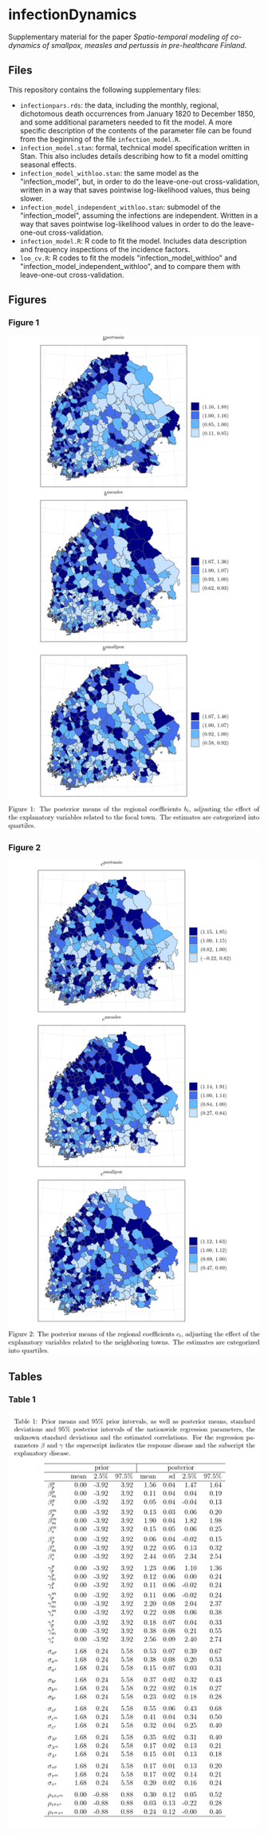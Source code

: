 # infectionDynamics

Supplementary material for the paper *Spatio-temporal modeling of co-dynamics of smallpox, measles and pertussis in pre-healthcare Finland*.

## Files

This repository contains the following supplementary files:
- `infectionpars.rds`: the data, including the monthly, regional, dichotomous death occurrences from January 1820 to December 1850, and some additional parameters needed to fit the model. A more specific description of the contents of the parameter file can be found from the beginning of the file `infection_model.R`.
- `infection_model.stan`: formal, technical model specification written in Stan. This also includes details describing how to fit a model omitting seasonal effects.
- `infection_model_withloo.stan`: the same model as the "infection_model", but, in order to do the leave-one-out cross-validation, written in a way that saves pointwise log-likelihood values, thus being slower.
- `infection_model_independent_withloo.stan`: submodel of the "infection_model", assuming the infections are independent. Written in a way that saves pointwise log-likelihood values in order to do the leave-one-out cross-validation.
- `infection_model.R`: R code to fit the model. Includes data description and frequency inspections of the incidence factors.
- `loo_cv.R`: R codes to fit the models "infection_model_withloo" and "infection_model_independent_withloo", and to compare them with leave-one-out cross-validation.

## Figures
### Figure 1
![plot](./figures/figure1_b.png)

### Figure 2
![plot](./figures/figure2_c.png)

## Tables
### Table 1
![plot](./figures/table1.png)
